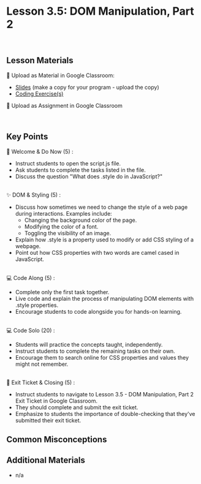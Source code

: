 # Lesson 3.5: DOM Manipulation, Part 2

<br>

## Lesson Materials

📖 Upload as Material in Google Classroom:
- [Slides](https://docs.google.com/presentation/d/1DJ5bpXS_4PGhWBLCVnv_IhVLcZhOG0z15Mv1UL9Bmls/copy) (make a copy for your program - upload the copy)
- [Coding Exercise(s)](https://github.com/Nextech-Catapults/int-u3l5-student-exercises)

📝 Upload as Assignment in Google Classroom

<br>


## Key Points

👋 Welcome & Do Now (5) :
- Instruct students to open the script.js file.
- Ask students to complete the tasks listed in the file.
- Discuss the question "What does .style do in JavaScript?"<br><br>

✨ DOM & Styling (5) :
- Discuss how sometimes we need to change the style of a web page during interactions. Examples include:
    - Changing the background color of the page.
    - Modifying the color of a font.
    - Toggling the visibility of an image.
- Explain how .style is a property used to modify or add CSS styling of a webpage.
- Point out how CSS properties with two words are camel cased in JavaScript.<br><br>

💻 Code Along (5) :
- Complete only the first task together.
- Live code and explain the process of manipulating DOM elements with .style properties.
- Encourage students to code alongside you for hands-on learning.<br><br>

💻 Code Solo (20) :
- Students will practice the concepts taught, independently.
- Instruct students to complete the remaining tasks on their own.
- Encourage them to search online for CSS properties and values they might not remember.<br><br>

👋 Exit Ticket & Closing (5) :
- Instruct students to navigate to Lesson 3.5 - DOM Manipulation, Part 2 Exit Ticket in Google Classroom.
- They should complete and submit the exit ticket.
- Emphasize to students the importance of double-checking that they've submitted their exit ticket.



## Common Misconceptions



## Additional Materials
- n/a
